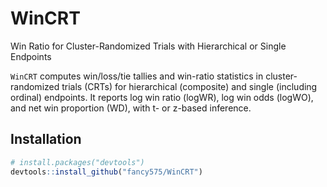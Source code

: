 # WinCRT

Win Ratio for Cluster-Randomized Trials with Hierarchical or Single Endpoints

`WinCRT` computes win/loss/tie tallies and win-ratio statistics in cluster-randomized trials (CRTs) for hierarchical (composite) and single (including ordinal) endpoints. It reports log win ratio (logWR), log win odds (logWO), and net win proportion (WD), with t- or z-based inference.

## Installation

```r
# install.packages("devtools")
devtools::install_github("fancy575/WinCRT")
